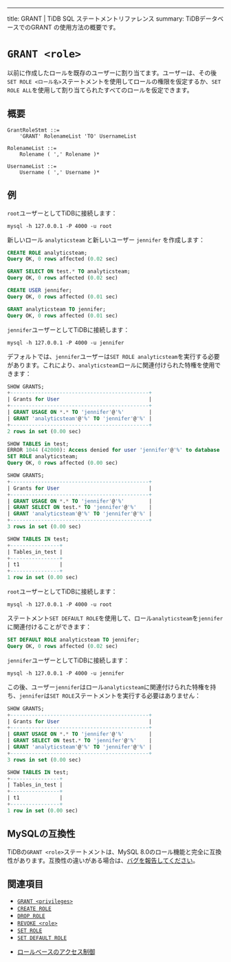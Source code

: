 ---
title: GRANT <role> | TiDB SQL ステートメントリファレンス
summary: TiDBデータベースでのGRANT <role>の使用方法の概要です。

# `GRANT <role>`

以前に作成したロールを既存のユーザーに割り当てます。ユーザーは、その後`SET ROLE <ロール名>`ステートメントを使用してロールの権限を仮定するか、`SET ROLE ALL`を使用して割り当てられたすべてのロールを仮定できます。

## 概要

```ebnf+diagram
GrantRoleStmt ::=
    'GRANT' RolenameList 'TO' UsernameList

RolenameList ::=
    Rolename ( ',' Rolename )*

UsernameList ::=
    Username ( ',' Username )*
```

## 例

`root`ユーザーとしてTiDBに接続します：

```shell
mysql -h 127.0.0.1 -P 4000 -u root
```

新しいロール `analyticsteam` と新しいユーザー `jennifer` を作成します：

```sql
CREATE ROLE analyticsteam;
Query OK, 0 rows affected (0.02 sec)

GRANT SELECT ON test.* TO analyticsteam;
Query OK, 0 rows affected (0.02 sec)

CREATE USER jennifer;
Query OK, 0 rows affected (0.01 sec)

GRANT analyticsteam TO jennifer;
Query OK, 0 rows affected (0.01 sec)
```

`jennifer`ユーザーとしてTiDBに接続します：

```shell
mysql -h 127.0.0.1 -P 4000 -u jennifer
```

デフォルトでは、`jennifer`ユーザーは`SET ROLE analyticsteam`を実行する必要があります。これにより、`analyticsteam`ロールに関連付けられた特権を使用できます：

```sql
SHOW GRANTS;
+---------------------------------------------+
| Grants for User                             |
+---------------------------------------------+
| GRANT USAGE ON *.* TO 'jennifer'@'%'        |
| GRANT 'analyticsteam'@'%' TO 'jennifer'@'%' |
+---------------------------------------------+
2 rows in set (0.00 sec)

SHOW TABLES in test;
ERROR 1044 (42000): Access denied for user 'jennifer'@'%' to database 'test'
SET ROLE analyticsteam;
Query OK, 0 rows affected (0.00 sec)

SHOW GRANTS;
+---------------------------------------------+
| Grants for User                             |
+---------------------------------------------+
| GRANT USAGE ON *.* TO 'jennifer'@'%'        |
| GRANT SELECT ON test.* TO 'jennifer'@'%'    |
| GRANT 'analyticsteam'@'%' TO 'jennifer'@'%' |
+---------------------------------------------+
3 rows in set (0.00 sec)

SHOW TABLES IN test;
+----------------+
| Tables_in_test |
+----------------+
| t1             |
+----------------+
1 row in set (0.00 sec)
```

`root`ユーザーとしてTiDBに接続します：

```shell
mysql -h 127.0.0.1 -P 4000 -u root
```

ステートメント`SET DEFAULT ROLE`を使用して、ロール`analyticsteam`を`jennifer`に関連付けることができます：

```sql
SET DEFAULT ROLE analyticsteam TO jennifer;
Query OK, 0 rows affected (0.02 sec)
```

`jennifer`ユーザーとしてTiDBに接続します：

```shell
mysql -h 127.0.0.1 -P 4000 -u jennifer
```

この後、ユーザー`jennifer`はロール`analyticsteam`に関連付けられた特権を持ち、`jennifer`は`SET ROLE`ステートメントを実行する必要はありません：

```sql
SHOW GRANTS;
+---------------------------------------------+
| Grants for User                             |
+---------------------------------------------+
| GRANT USAGE ON *.* TO 'jennifer'@'%'        |
| GRANT SELECT ON test.* TO 'jennifer'@'%'    |
| GRANT 'analyticsteam'@'%' TO 'jennifer'@'%' |
+---------------------------------------------+
3 rows in set (0.00 sec)

SHOW TABLES IN test;
+----------------+
| Tables_in_test |
+----------------+
| t1             |
+----------------+
1 row in set (0.00 sec)
```

## MySQLの互換性

TiDBの`GRANT <role>`ステートメントは、MySQL 8.0のロール機能と完全に互換性があります。互換性の違いがある場合は、[バグを報告してください](https://docs.pingcap.com/tidb/stable/support)。

## 関連項目

* [`GRANT <privileges>`](/sql-statements/sql-statement-grant-privileges.md)
* [`CREATE ROLE`](/sql-statements/sql-statement-create-role.md)
* [`DROP ROLE`](/sql-statements/sql-statement-drop-role.md)
* [`REVOKE <role>`](/sql-statements/sql-statement-revoke-role.md)
* [`SET ROLE`](/sql-statements/sql-statement-set-role.md)
* [`SET DEFAULT ROLE`](/sql-statements/sql-statement-set-default-role.md)

<CustomContent platform="tidb">

* [ロールベースのアクセス制御](/role-based-access-control.md)

</CustomContent>